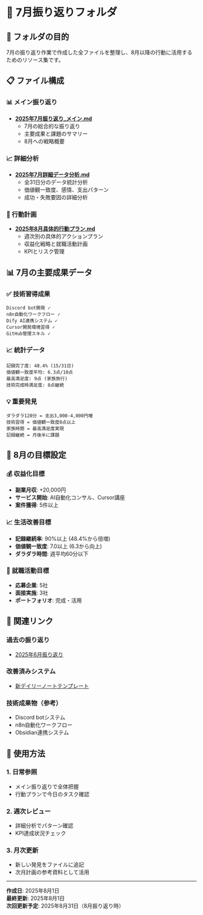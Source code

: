 # 📁 7月振り返りフォルダ

## 🎯 フォルダの目的
7月の振り返り作業で作成した全ファイルを整理し、8月以降の行動に活用するためのリソース集です。

## 📋 ファイル構成

### 📊 メイン振り返り
- **[2025年7月振り返り_メイン.md](2025年7月振り返り_メイン.md)**
  - 7月の総合的な振り返り
  - 主要成果と課題のサマリー
  - 8月への戦略概要

### 📈 詳細分析
- **[2025年7月詳細データ分析.md](2025年7月詳細データ分析.md)**
  - 全31日分のデータ統計分析
  - 価値観一致度、感情、支出パターン
  - 成功・失敗要因の詳細分析

### 🎯 行動計画
- **[2025年8月具体的行動プラン.md](2025年8月具体的行動プラン.md)**
  - 週次別の具体的アクションプラン
  - 収益化戦略と就職活動計画
  - KPIとリスク管理

## 📊 7月の主要成果データ

### ✅ 技術習得成果
```
Discord bot開発 ✓
n8n自動化ワークフロー ✓
Dify AI連携システム ✓
Cursor開発環境習得 ✓
GitHub管理スキル ✓
```

### 📈 統計データ
```
記録完了度: 48.4% (15/31日)
価値観一致度平均: 6.3点/10点
最高満足度: 9点 (家族旅行)
技術完成時満足度: 8点継続
```

### 💡 重要発見
```
ダラダラ120分 = 支出3,000-4,000円増
技術習得 = 価値観一致度8点以上
家族時間 = 最高満足度実現
記録継続 = 月後半に課題
```

## 🎯 8月の目標設定

### 💰 収益化目標
- **副業月収**: +20,000円
- **サービス開始**: AI自動化コンサル、Cursor講座
- **案件獲得**: 5件以上

### 📈 生活改善目標
- **記録継続率**: 90%以上 (48.4%から倍増)
- **価値観一致度**: 7.0以上 (6.3から向上)
- **ダラダラ時間**: 週平均60分以下

### 🏢 就職活動目標
- **応募企業**: 5社
- **面接実施**: 3社
- **ポートフォリオ**: 完成・活用

## 🔗 関連リンク

### 過去の振り返り
- [2025年6月振り返り](../2025年6月振り返り.md)

### 改善済みシステム
- [新デイリーノートテンプレート](../../02.Index/デイリーノートテンプレ.md)

### 技術成果物（参考）
- Discord botシステム
- n8n自動化ワークフロー
- Obsidian連携システム

## 📱 使用方法

### 1. 日常参照
- メイン振り返りで全体把握
- 行動プランで今日のタスク確認

### 2. 週次レビュー
- 詳細分析でパターン確認
- KPI達成状況チェック

### 3. 月次更新
- 新しい発見をファイルに追記
- 次月計画の参考資料として活用

---

**作成日**: 2025年8月1日  
**最終更新**: 2025年8月1日  
**次回更新予定**: 2025年8月31日（8月振り返り時）